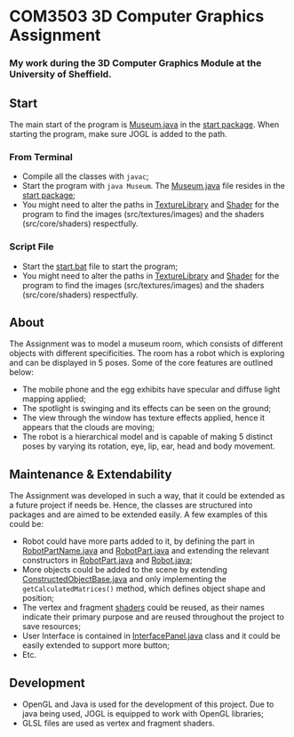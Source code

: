 # COM3503 3D Computer Graphics Assignment

### My work during the 3D Computer Graphics Module at the University of Sheffield.

## Start
The main start of the program is [Museum.java](src/start/Museum.java) in the [start package](src/start).
When starting the program, make sure JOGL is added to the path.

### From Terminal
- Compile all the classes with `javac`;
- Start the program with `java Museum`. The [Museum.java](src/start/Museum.java) file resides 
  in the [start package](src/start);
- You might need to alter the paths in [TextureLibrary](src/textures/TextureLibrary.java) and
  [Shader](src/core/structure/Shader.java) for the program to find the images (src/textures/images)
  and the shaders (src/core/shaders) respectfully.

### Script File
- Start the [start.bat](src/start.bat) file to start the program;
- You might need to alter the paths in [TextureLibrary](src/textures/TextureLibrary.java) and
  [Shader](src/core/structure/Shader.java) for the program to find the images (src/textures/images)
  and the shaders (src/core/shaders) respectfully.

## About
The Assignment was to model a museum room, which consists of different objects with different
specificities. The room has a robot which is exploring and can be displayed in 5 poses.
Some of the core features are outlined below:
- The mobile phone and the egg exhibits have specular and diffuse light mapping applied;
- The spotlight is swinging and its effects can be seen on the ground;
- The view through the window has texture effects applied, hence it appears that the 
  clouds are moving;
- The robot is a hierarchical model and is capable of making 5 distinct poses by varying its 
  rotation, eye, lip, ear, head and body movement.

## Maintenance & Extendability

The Assignment was developed in such a way, that it could be extended as a future project if needs be.
Hence, the classes are structured into packages and are aimed to be extended easily. A few examples of
this could be:
- Robot could have more parts added to it, by defining the part in [RobotPartName.java](src/core/objects/constructed/robot/RobotPartName.java)
  and [RobotPart.java](src/core/objects/constructed/robot/RobotPart.java) and extending the relevant constructors in
  [RobotPart.java](src/core/objects/constructed/robot/RobotPart.java) and [Robot.java](src/core/objects/constructed/robot/Robot.java);
- More objects could be added to the scene by extending [ConstructedObjectBase.java](src/core/objects/base/ConstructedObjectBase.java)
  and only implementing the `getCalculatedMatrices()` method, which defines object shape and position;
- The vertex and fragment [shaders](src/core/shaders) could be reused, as their names indicate their primary purpose 
  and are reused throughout the project to save resources;
- User Interface is contained in [InterfacePanel.java](src/ui/InterfacePanel.java) class and it could be easily
  extended to support more button;
- Etc.  
  
## Development
- OpenGL and Java is used for the development of this project. Due to java being used, JOGL is
equipped to work with OpenGL libraries;
- GLSL files are used as vertex and fragment shaders.
